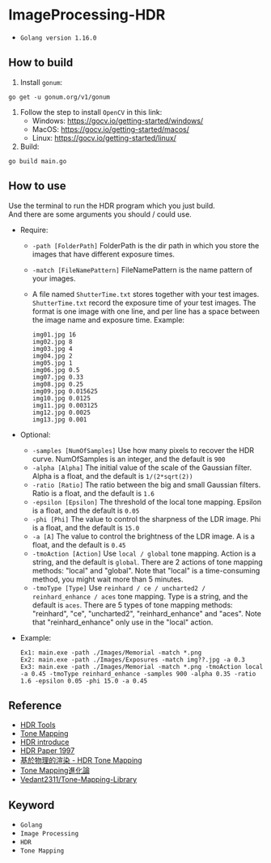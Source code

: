# ImageProcessing-HDR

* `Golang version 1.16.0`

## How to build

1. Install `gonum`:

``` commandline
go get -u gonum.org/v1/gonum
```

1. Follow the step to install `OpenCV` in this link:
   * Windows: https://gocv.io/getting-started/windows/
   * MacOS: https://gocv.io/getting-started/macos/
   * Linux: https://gocv.io/getting-started/linux/
2. Build:

``` commandline
go build main.go
```

## How to use
Use the terminal to run the HDR program which you just build. \
And there are some arguments you should / could use.
* Require:
  - `-path [FolderPath]` FolderPath is the dir path in which you store the images that have different exposure times.
  - `-match [FileNamePattern]` FileNamePattern is the name pattern of your images.
  - A file named `ShutterTime.txt` stores together with your test images. `ShutterTime.txt` record the exposure time of your test images. The format is one image with one line, and per line has a space between the image name and exposure time. Example:
    
    ```text
    img01.jpg 16
    img02.jpg 8
    img03.jpg 4
    img04.jpg 2
    img05.jpg 1
    img06.jpg 0.5
    img07.jpg 0.33
    img08.jpg 0.25
    img09.jpg 0.015625
    img10.jpg 0.0125
    img11.jpg 0.003125
    img12.jpg 0.0025
    img13.jpg 0.001
    ```

* Optional:
  - `-samples [NumOfSamples]` Use how many pixels to recover the HDR curve. NumOfSamples is an integer, and the default is `900`
  - `-alpha [Alpha]` The initial value of the scale of the Gaussian filter. Alpha is a float, and the default is `1/(2*sqrt(2))`
  - `-ratio [Ratio]` The ratio between the big and small Gaussian filters. Ratio is a float, and the default is `1.6`
  - `-epsilon [Epsilon]` The threshold of the local tone mapping. Epsilon is a float, and the default is `0.05`
  - `-phi [Phi]` The value to control the sharpness of the LDR image. Phi is a float, and the default is `15.0`
  - `-a [A]` The value to control the brightness of the LDR image. A is a float, and the default is `0.45`
  - `-tmoAction [Action]` Use `local / global` tone mapping. Action is a string, and the default is `global`. There are 2 actions of tone mapping methods: "local" and "global". Note that "local" is a time-consuming method, you might wait more than 5 minutes. 
  - `-tmoType [Type]` Use `reinhard / ce / uncharted2 / reinhard_enhance / aces` tone mapping. Type is a string, and the default is `aces`. There are 5 types of tone mapping methods: "reinhard", "ce", "uncharted2", "reinhard_enhance" and "aces". Note that "reinhard_enhance" only use in the "local" action.
* Example:

  ```text
  Ex1: main.exe -path ./Images/Memorial -match *.png
  Ex2: main.exe -path ./Images/Exposures -match img??.jpg -a 0.3
  Ex3: main.exe -path ./Images/Memorial -match *.png -tmoAction local -a 0.45 -tmoType reinhard_enhance -samples 900 -alpha 0.35 -ratio 1.6 -epsilon 0.05 -phi 15.0 -a 0.45
  ```

## Reference

* [HDR Tools](https://ttic.uchicago.edu/~cotter/projects/hdr_tools/)
* [Tone Mapping](https://www.phototalks.idv.tw/academic/?p=861)
* [HDR introduce](https://www.phototalks.idv.tw/academic/?p=636)
* [HDR Paper 1997](http://www.pauldebevec.com/Research/HDR/)
* [基於物理的渲染 - HDR Tone Mapping](https://zhuanlan.zhihu.com/p/26254959)
* [Tone Mapping進化論](https://zhuanlan.zhihu.com/p/21983679)
* [Vedant2311/Tone-Mapping-Library](https://github.com/Vedant2311/Tone-Mapping-Library)

## Keyword

* `Golang`
* `Image Processing`
* `HDR`
* `Tone Mapping`
